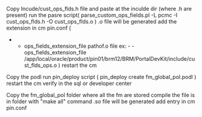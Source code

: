 Copy Incude/cust_ops_flds.h file and paste  at the inculde dir (where .h are present)
run the pasre script(
parse_custom_ops_fields.pl -L pcmc -I cust_ops_flds.h -O cust_ops_flds.o ) .o file will be generated 
add the extension in cm pin.conf (
- - ops_fields_extension_file pathof.o file
ex: - - ops_fields_extension_file /app/local/oracle/product/pin01/brm12/BRM/PortalDevKit/include/cust_flds_ops.o
) restart the cm

Copy the podl 
run pin_deploy script (
pin_deploy create fm_global_pol.podl
)
restart the cm verify in the sql or developer center 

Copy the fm_global_pol folder  where all the fm are stored
compile the file is in folder with "make all" command .so file will be generated 
add entry in cm pin.conf



